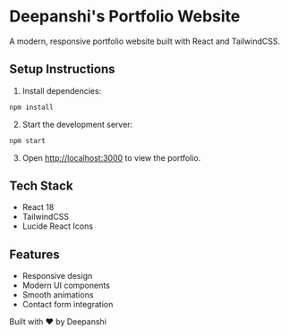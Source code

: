 # Deepanshi's Portfolio Website

A modern, responsive portfolio website built with React and TailwindCSS.

## Setup Instructions

1. Install dependencies:

```bash
npm install
```

2. Start the development server:

```bash
npm start
```

3. Open <http://localhost:3000> to view the portfolio.

## Tech Stack

- React 18
- TailwindCSS
- Lucide React Icons

## Features

- Responsive design
- Modern UI components
- Smooth animations
- Contact form integration

Built with ❤️ by Deepanshi
